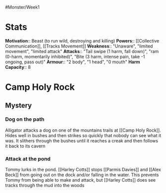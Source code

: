 #Monster/Week1
# Stats
**Motivation**:: Beast (to run wild, destroying and killing)
**Powers**:: [[Collective Communication]], [[Tracks Movement]]
**Weakness**:: "Unaware", "limited movement", "limited attack"
**Attacks**:: "Tail swipe (1 harm, fall down)", "ram (0-harm, momentarily inhibited)", "Bite (3 harm, intense pain, take -1 ongoing, pass out)"
**Armour**:: "2 body", "1 head", "0 mouth"
**Harm Capacity**:: 8
# Camp Holy Rock
## Mystery
### Dog on the path
Alligator attacks a dog on one of the mountains trails at [[Camp Holy Rock]]. Hides well in bushes and then strikes so quickly that nobody can see what it was. It slithers through the bushes until it reaches a creak and then follows it back to its cavern
### Attack at the pond
Tommy lurks in the pond. [[Harley Cotts]] stops [[Parmis Davies]] and [[Alex Beck]] from going out on the dock and/or falling in the water. This prevents Tommy from being able to make and attack, but [[Harley Cotts]] does see tracks through the mud into the woods







